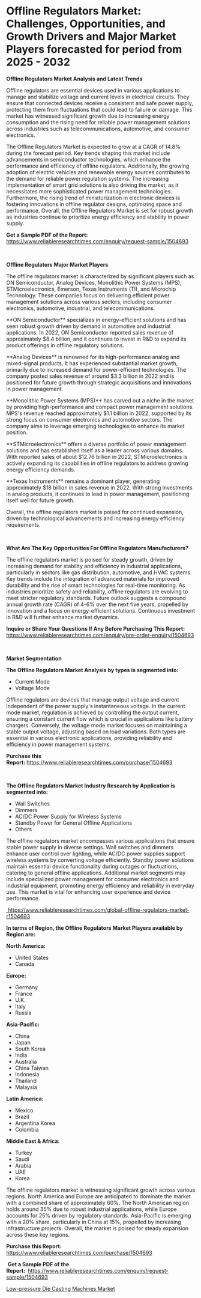<p><h1>Offline Regulators Market: Challenges, Opportunities, and Growth Drivers and Major Market Players forecasted for period from 2025 - 2032</h1></p><p><strong>Offline Regulators Market Analysis and Latest Trends</strong></p>
<p><p>Offline regulators are essential devices used in various applications to manage and stabilize voltage and current levels in electrical circuits. They ensure that connected devices receive a consistent and safe power supply, protecting them from fluctuations that could lead to failure or damage. This market has witnessed significant growth due to increasing energy consumption and the rising need for reliable power management solutions across industries such as telecommunications, automotive, and consumer electronics.</p><p>The Offline Regulators Market is expected to grow at a CAGR of 14.8% during the forecast period. Key trends shaping this market include advancements in semiconductor technologies, which enhance the performance and efficiency of offline regulators. Additionally, the growing adoption of electric vehicles and renewable energy sources contributes to the demand for reliable power regulation systems. The increasing implementation of smart grid solutions is also driving the market, as it necessitates more sophisticated power management technologies. Furthermore, the rising trend of miniaturization in electronic devices is fostering innovations in offline regulator designs, optimizing space and performance. Overall, the Offline Regulators Market is set for robust growth as industries continue to prioritize energy efficiency and stability in power supply.</p></p>
<p><strong>Get a Sample PDF of the Report:&nbsp;</strong> <a href="https://www.reliableresearchtimes.com/enquiry/request-sample/1504693?utm_campaign=3257&utm_medium=2&utm_source=Github&utm_content=ia&utm_term=23032025&utm_id=offline-regulators">https://www.reliableresearchtimes.com/enquiry/request-sample/1504693</a></p>
<p>&nbsp;</p>
<p><strong>Offline Regulators Major Market Players</strong></p>
<p><p>The offline regulators market is characterized by significant players such as ON Semiconductor, Analog Devices, Monolithic Power Systems (MPS), STMicroelectronics, Emerson, Texas Instruments (TI), and Microchip Technology. These companies focus on delivering efficient power management solutions across various sectors, including consumer electronics, automotive, industrial, and telecommunications.</p><p>**ON Semiconductor** specializes in energy-efficient solutions and has seen robust growth driven by demand in automotive and industrial applications. In 2022, ON Semiconductor reported sales revenue of approximately $8.4 billion, and it continues to invest in R&D to expand its product offerings in offline regulatory solutions.</p><p>**Analog Devices** is renowned for its high-performance analog and mixed-signal products. It has experienced substantial market growth, primarily due to increased demand for power-efficient technologies. The company posted sales revenue of around $3.3 billion in 2022 and is positioned for future growth through strategic acquisitions and innovations in power management.</p><p>**Monolithic Power Systems (MPS)** has carved out a niche in the market by providing high-performance and compact power management solutions. MPS's revenue reached approximately $1.1 billion in 2022, supported by its strong focus on consumer electronics and automotive sectors. The company aims to leverage emerging technologies to enhance its market position.</p><p>**STMicroelectronics** offers a diverse portfolio of power management solutions and has established itself as a leader across various domains. With reported sales of about $12.76 billion in 2022, STMicroelectronics is actively expanding its capabilities in offline regulators to address growing energy efficiency demands.</p><p>**Texas Instruments** remains a dominant player, generating approximately $18 billion in sales revenue in 2022. With strong investments in analog products, it continues to lead in power management, positioning itself well for future growth.</p><p>Overall, the offline regulators market is poised for continued expansion, driven by technological advancements and increasing energy efficiency requirements.</p></p>
<p>&nbsp;</p>
<p><strong>What Are The Key Opportunities For Offline Regulators Manufacturers?</strong></p>
<p><p>The offline regulators market is poised for steady growth, driven by increasing demand for stability and efficiency in industrial applications, particularly in sectors like gas distribution, automotive, and HVAC systems. Key trends include the integration of advanced materials for improved durability and the rise of smart technologies for real-time monitoring. As industries prioritize safety and reliability, offline regulators are evolving to meet stricter regulatory standards. Future outlook suggests a compound annual growth rate (CAGR) of 4-6% over the next five years, propelled by innovation and a focus on energy-efficient solutions. Continuous investment in R&D will further enhance market dynamics.</p></p>
<p><strong>Inquire or Share Your Questions If Any Before Purchasing This Report:</strong> <a href="https://www.reliableresearchtimes.com/enquiry/pre-order-enquiry/1504693?utm_campaign=3257&utm_medium=2&utm_source=Github&utm_content=ia&utm_term=23032025&utm_id=offline-regulators">https://www.reliableresearchtimes.com/enquiry/pre-order-enquiry/1504693</a></p>
<p>&nbsp;</p>
<p><strong>Market Segmentation</strong></p>
<p><strong>The Offline Regulators Market Analysis by types is segmented into:</strong></p>
<p><ul><li>Current Mode</li><li>Voltage Mode</li></ul></p>
<p><p>Offline regulators are devices that manage output voltage and current independent of the power supply's instantaneous voltage. In the current mode market, regulation is achieved by controlling the output current, ensuring a constant current flow which is crucial in applications like battery chargers. Conversely, the voltage mode market focuses on maintaining a stable output voltage, adjusting based on load variations. Both types are essential in various electronic applications, providing reliability and efficiency in power management systems.</p></p>
<p><strong>Purchase this Report:&nbsp;</strong><a href="https://www.reliableresearchtimes.com/purchase/1504693?utm_campaign=3257&utm_medium=2&utm_source=Github&utm_content=ia&utm_term=23032025&utm_id=offline-regulators">https://www.reliableresearchtimes.com/purchase/1504693</a></p>
<p>&nbsp;</p>
<p><strong>The Offline Regulators Market Industry Research by Application is segmented into:</strong></p>
<p><ul><li>Wall Switches</li><li>Dimmers</li><li>AC/DC Power Supply for Wireless Systems</li><li>Standby Power for General Offline Applications</li><li>Others</li></ul></p>
<p><p>The offline regulators market encompasses various applications that ensure stable power supply in diverse settings. Wall switches and dimmers enhance user control over lighting, while AC/DC power supplies support wireless systems by converting voltage efficiently. Standby power solutions maintain essential device functionality during outages or fluctuations, catering to general offline applications. Additional market segments may include specialized power management for consumer electronics and industrial equipment, promoting energy efficiency and reliability in everyday use. This market is vital for enhancing user experience and device performance.</p></p>
<p><a href="https://www.reliableresearchtimes.com/global-offline-regulators-market-r1504693?utm_campaign=3257&utm_medium=2&utm_source=Github&utm_content=ia&utm_term=23032025&utm_id=offline-regulators">&nbsp;https://www.reliableresearchtimes.com/global-offline-regulators-market-r1504693</a></p>
<p><strong>In terms of Region, the Offline Regulators Market Players available by Region are:</strong></p>
<p>
    <p> <strong> North America: </strong>
        <ul>
            <li>United States</li>
            <li>Canada</li>
        </ul>
        </p> 
    <p> <strong> Europe: </strong>
        <ul>
            <li>Germany</li>
            <li>France</li>
            <li>U.K.</li>
            <li>Italy</li>
            <li>Russia</li>
        </ul>
        </p> 
    <p> <strong> Asia-Pacific: </strong>
        <ul>
            <li>China</li>
            <li>Japan</li>
            <li>South Korea</li>
            <li>India</li>
            <li>Australia</li>
            <li>China Taiwan</li>
            <li>Indonesia</li>
            <li>Thailand</li>
            <li>Malaysia</li>
        </ul>
        </p> 
    <p> <strong> Latin America: </strong>
        <ul>
            <li>Mexico</li>
            <li>Brazil</li>
            <li>Argentina Korea</li>
            <li>Colombia</li>
        </ul>
        </p> 
    <p> <strong> Middle East & Africa: </strong>
        <ul>
            <li>Turkey</li>
            <li>Saudi</li>
            <li>Arabia</li>
            <li>UAE</li>
            <li>Korea</li>
        </ul>
    </p>
    </p>
<p><p>The offline regulators market is witnessing significant growth across various regions. North America and Europe are anticipated to dominate the market with a combined share of approximately 60%. The North American region holds around 35% due to robust industrial applications, while Europe accounts for 25% driven by regulatory standards. Asia-Pacific is emerging with a 20% share, particularly in China at 15%, propelled by increasing infrastructure projects. Overall, the market is poised for steady expansion across these key regions.</p></p>
<p><strong>Purchase this Report: </strong><a href="https://www.reliableresearchtimes.com/purchase/1504693?utm_campaign=3257&utm_medium=2&utm_source=Github&utm_content=ia&utm_term=23032025&utm_id=offline-regulators">https://www.reliableresearchtimes.com/purchase/1504693</a></p>
<p>&nbsp;<strong>Get a Sample PDF of the Report:&nbsp;&nbsp;</strong><a href="https://www.reliableresearchtimes.com/enquiry/request-sample/1504693?utm_campaign=3257&utm_medium=2&utm_source=Github&utm_content=ia&utm_term=23032025&utm_id=offline-regulators">https://www.reliableresearchtimes.com/enquiry/request-sample/1504693</a></p>
<p><strong></strong></p>
<p><p><a href="https://github.com/cobinaydin13/Market-Research-Report-List-1/blob/main/low-pressure-die-casting-machines-market.md?utm_campaign=3257&utm_medium=2&utm_source=Github&utm_content=ia&utm_term=23032025&utm_id=offline-regulators">Low-pressure Die Casting Machines Market</a></p></p>